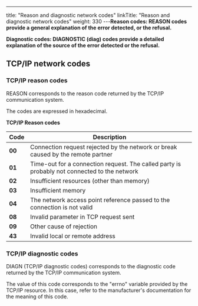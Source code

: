 ---
title: "Reason  and diagnostic network codes"
linkTitle: "Reason and diagnostic network codes"
weight: 330
---****<span id="Reason_codes"></span>Reason codes: REASON codes provide a general explanation of the error detected, or
the refusal.****

****<span id="Diagnostic_codes"></span>Diagnostic codes: DIAGNOSTIC (diag) codes provide a detailed explanation of the source
of the error detected or the refusal.****

<span id="TCP_IP_Network_codes"></span>

## TCP/IP network codes

<span id="REASON___TCP_IP_Reason_Codes"></span>

### TCP/IP reason codes

REASON corresponds to the reason code returned by the TCP/IP communication
system.

The codes are expressed in hexadecimal.

****TCP/IP Reason codes****


| Code  | Description  |
| --- | --- |
| ****00**** | Connection request rejected by the network or break caused by the remote partner |
| ****01**** | Time-out for a connection request. The called party is probably not connected to the network |
| ****02**** | Insufficient resources (other than memory) |
| ****03**** | Insufficient memory |
| ****04**** | The network access point reference passed to the connection is not valid |
| ****08**** | Invalid parameter in TCP request sent |
| ****09**** | Other cause of rejection |
| ****43**** | Invalid local or remote address |


<span id="DIAGN___TCP_IIP_Diagnostic_Codes"></span>

### TCP/IP diagnostic codes

DIAGN (TCP/IP diagnostic codes) corresponds to the diagnostic code returned
by the TCP/IP communication system.

The value of this code corresponds to the "errno" variable
provided by the TCP/IP resource. In this case, refer to the manufacturer's
documentation for the meaning of this code.
